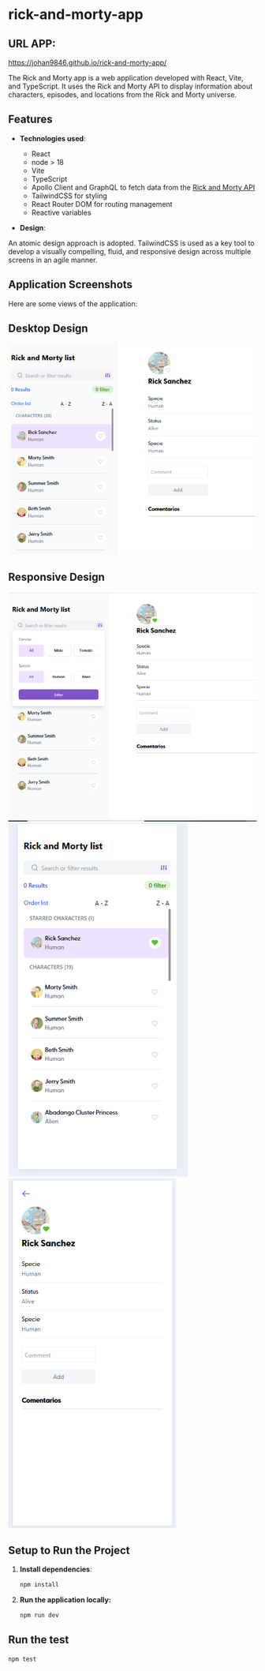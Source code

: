 
# rick-and-morty-app
## URL APP:


https://johan9846.github.io/rick-and-morty-app/

The Rick and Morty app is a web application developed with React, Vite, and TypeScript. It uses the Rick and Morty API to display information about characters, episodes, and locations from the Rick and Morty universe.

## Features

- **Technologies used**:

  - React
  - node > 18
  - Vite
  - TypeScript
  - Apollo Client and GraphQL to fetch data from the [Rick and Morty API](https://rickandmortyapi.com/)
  - TailwindCSS for styling
  - React Router DOM for routing management
  - Reactive variables

- **Design**:

An atomic design approach is adopted. TailwindCSS is used as a key tool to develop a visually compelling, fluid, and responsive design across multiple screens in an agile manner.

  ## Application Screenshots

Here are some views of the application:

## Desktop Design

![App Image](/src/assets/img/preview_desktop_app.png)

## Responsive Design

![App Image](/src/assets/img/preview_responsive_app_filter.png)
![App Image](/src/assets/img/preview_responsive_app_menu.png)
![App Image](/src/assets/img/preview_responsive_app_vie_character.png)

## Setup to Run the Project

1. **Install dependencies**:

   ```bash
   npm install
   ```

2. **Run the application locally:**
   ```bash
   npm run dev
   ```
   
## Run the test

   ```bash
   npm test
   ```




